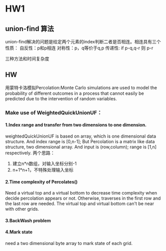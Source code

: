 # HW1
## union-find 算法
union-find解决的问题是给定两个元素的index判断二者是否相连。相连具有三个性质：
自反性：p和p相连
对称性：p，q等价于q,p
传递性: if p-q,q-r 则 p-r

三种方法和时间复杂度

## HW

用蒙特卡洛模拟Percolation:Monte Carlo simulations are used to model the probability of different outcomes in a process that cannot easily be predicted due to the intervention of random variables.

### Make use of WeightedQuickUnionUF：
#### 1.Index range and transfer from two dimensions to one dimension. 
weightedQuickUnionUF is based on array, which is one dimensional data structure. And index range is [0,n-1]; But Percolation is a matrix like data structure, two dimensional array. And input is (row,column); range is [1,n] respectively.
两个思路：
1. 建立n*n数组，对输入坐标分别-1
2. n+1*n+1，不特殊处理输入坐标

#### 2.Time complexity of Percolates()
Need a virtual top and a virtual bottom to decrease time complexity when decide percolation appears or not. Otherwise,  traverses in the first row and the last row are needed. The virtual top and virtual bottom can't be near with other grids.

#### 3.BackWash problem
#### 4.Mark state
need a two dimensional byte array to mark state of each grid.





